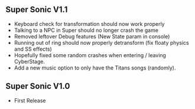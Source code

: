 ## Super Sonic V1.1
- Keyboard check for transformation should now work properly
- Talking to a NPC in Super should no longer crash the game
- Removed leftover Debug features (New State param in console)
- Running out of ring should now properly detransform (fix floaty physics and SS effects)
- Hopefully fixed some random crashes when entering / leaving CyberStage.
- Add a new music option to only have the Titans songs (randomly).

## Super Sonic V1.0
- First Release
